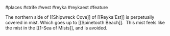 #places #strife #west #reyka #reykaest #feature 

The northern side of [[Shipwreck Cove]] of [[Reyka'Est]] is perpetually covered in mist. Which goes up to [[Spinetooth Beach]].  This mist feels like the mist in the [[1-Sea of Mists]], and is avoided.